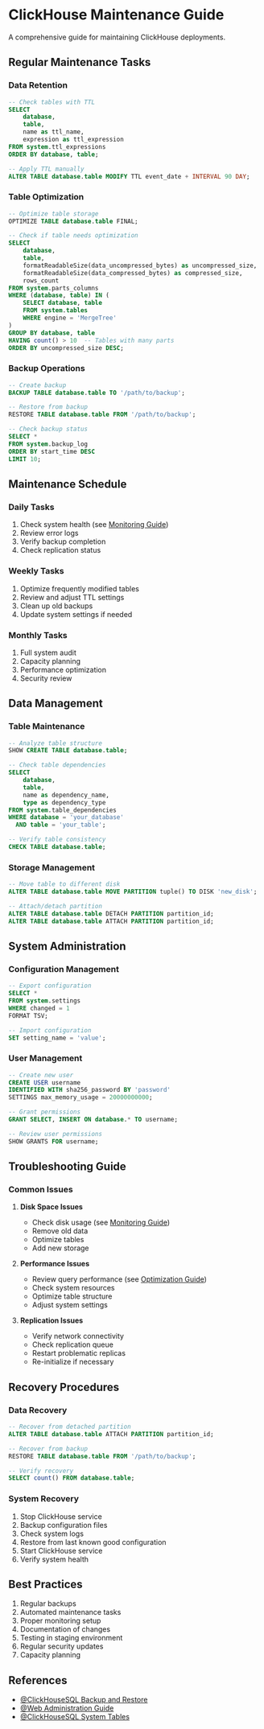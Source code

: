 # ClickHouse Maintenance Guide

A comprehensive guide for maintaining ClickHouse deployments.

## Regular Maintenance Tasks

### Data Retention

```sql
-- Check tables with TTL
SELECT
    database,
    table,
    name as ttl_name,
    expression as ttl_expression
FROM system.ttl_expressions
ORDER BY database, table;

-- Apply TTL manually
ALTER TABLE database.table MODIFY TTL event_date + INTERVAL 90 DAY;
```

### Table Optimization

```sql
-- Optimize table storage
OPTIMIZE TABLE database.table FINAL;

-- Check if table needs optimization
SELECT
    database,
    table,
    formatReadableSize(data_uncompressed_bytes) as uncompressed_size,
    formatReadableSize(data_compressed_bytes) as compressed_size,
    rows_count
FROM system.parts_columns
WHERE (database, table) IN (
    SELECT database, table
    FROM system.tables
    WHERE engine = 'MergeTree'
)
GROUP BY database, table
HAVING count() > 10  -- Tables with many parts
ORDER BY uncompressed_size DESC;
```

### Backup Operations

```sql
-- Create backup
BACKUP TABLE database.table TO '/path/to/backup';

-- Restore from backup
RESTORE TABLE database.table FROM '/path/to/backup';

-- Check backup status
SELECT *
FROM system.backup_log
ORDER BY start_time DESC
LIMIT 10;
```

## Maintenance Schedule

### Daily Tasks

1. Check system health (see [Monitoring Guide](../system-commands/monitoring.md))
2. Review error logs
3. Verify backup completion
4. Check replication status

### Weekly Tasks

1. Optimize frequently modified tables
2. Review and adjust TTL settings
3. Clean up old backups
4. Update system settings if needed

### Monthly Tasks

1. Full system audit
2. Capacity planning
3. Performance optimization
4. Security review

## Data Management

### Table Maintenance

```sql
-- Analyze table structure
SHOW CREATE TABLE database.table;

-- Check table dependencies
SELECT
    database,
    table,
    name as dependency_name,
    type as dependency_type
FROM system.table_dependencies
WHERE database = 'your_database'
  AND table = 'your_table';

-- Verify table consistency
CHECK TABLE database.table;
```

### Storage Management

```sql
-- Move table to different disk
ALTER TABLE database.table MOVE PARTITION tuple() TO DISK 'new_disk';

-- Attach/detach partition
ALTER TABLE database.table DETACH PARTITION partition_id;
ALTER TABLE database.table ATTACH PARTITION partition_id;
```

## System Administration

### Configuration Management

```sql
-- Export configuration
SELECT *
FROM system.settings
WHERE changed = 1
FORMAT TSV;

-- Import configuration
SET setting_name = 'value';
```

### User Management

```sql
-- Create new user
CREATE USER username
IDENTIFIED WITH sha256_password BY 'password'
SETTINGS max_memory_usage = 20000000000;

-- Grant permissions
GRANT SELECT, INSERT ON database.* TO username;

-- Review user permissions
SHOW GRANTS FOR username;
```

## Troubleshooting Guide

### Common Issues

1. **Disk Space Issues**

   - Check disk usage (see [Monitoring Guide](../system-commands/monitoring.md))
   - Remove old data
   - Optimize tables
   - Add new storage

2. **Performance Issues**

   - Review query performance (see [Optimization Guide](optimization.md))
   - Check system resources
   - Optimize table structure
   - Adjust system settings

3. **Replication Issues**

   - Verify network connectivity
   - Check replication queue
   - Restart problematic replicas
   - Re-initialize if necessary

## Recovery Procedures

### Data Recovery

```sql
-- Recover from detached partition
ALTER TABLE database.table ATTACH PARTITION partition_id;

-- Recover from backup
RESTORE TABLE database.table FROM '/path/to/backup';

-- Verify recovery
SELECT count() FROM database.table;
```

### System Recovery

1. Stop ClickHouse service
2. Backup configuration files
3. Check system logs
4. Restore from last known good configuration
5. Start ClickHouse service
6. Verify system health

## Best Practices

1. Regular backups
2. Automated maintenance tasks
3. Proper monitoring setup
4. Documentation of changes
5. Testing in staging environment
6. Regular security updates
7. Capacity planning

## References

- [@ClickHouseSQL Backup and Restore](https://clickhouse.com/docs/en/operations/backup)
- [@Web Administration Guide](https://clickhouse.com/docs/en/operations/administration)
- [@ClickHouseSQL System Tables](https://clickhouse.com/docs/en/operations/system-tables)
